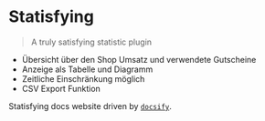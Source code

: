 # Statisfying

> A truly satisfying statistic plugin

- Übersicht über den Shop Umsatz und verwendete Gutscheine
- Anzeige als Tabelle und Diagramm
- Zeitliche Einschränkung möglich
- CSV Export Funktion

Statisfying docs website driven by [`docsify`](https://docsify.js.org/#/).